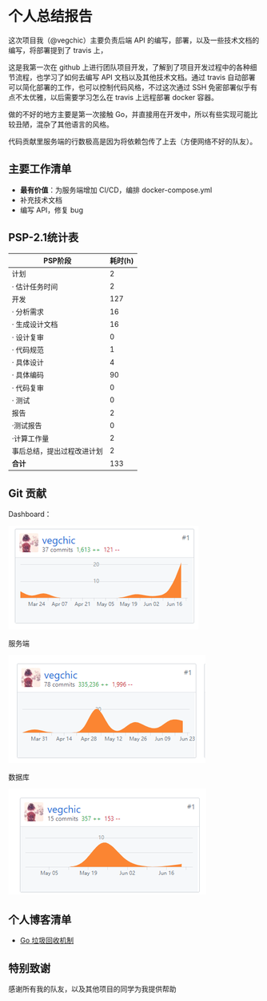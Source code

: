 # 个人总结报告

这次项目我（@vegchic）主要负责后端 API 的编写，部署，以及一些技术文档的编写，将部署提到了 travis 上，

这是我第一次在 github 上进行团队项目开发，了解到了项目开发过程中的各种细节流程，也学习了如何去编写 API 文档以及其他技术文档。通过 travis 自动部署可以简化部署的工作，也可以控制代码风格，不过这次通过 SSH  免密部署似乎有点不太优雅，以后需要学习怎么在 travis 上远程部署 docker 容器。

做的不好的地方主要是第一次接触 Go，并直接用在开发中，所以有些实现可能比较丑陋，混杂了其他语言的风格。

代码贡献里服务端的行数极高是因为将依赖包传了上去（方便网络不好的队友）。



## 主要工作清单

- **最有价值**：为服务端增加 CI/CD，编排 docker-compose.yml
- 补充技术文档
- 编写 API，修复 bug



## PSP-2.1统计表

| PSP阶段                    | 耗时(h) |
| -------------------------- | ------- |
| 计划                       | 2       |
| · 估计任务时间             | 2       |
| 开发                       | 127     |
| · 分析需求                 | 16      |
| · 生成设计文档             | 16      |
| · 设计复审                 | 0       |
| · 代码规范                 | 1       |
| · 具体设计                 | 4       |
| · 具体编码                 | 90      |
| · 代码复审                 | 0       |
| · 测试                     | 0       |
| 报告                       | 2       |
| ·测试报告                  | 0       |
| ·计算工作量                | 2       |
| 事后总结，提出过程改进计划 | 2       |
| **合计**                   | 133     |



## Git 贡献

Dashboard：

![](../assets/images/16340084-dashboard.png)

服务端

![16340084-db](../assets/images/16340084-se.png)

数据库

![16340084-se](../assets/images/16340084-db.png)



## 个人博客清单

- [Go 垃圾回收机制](https://vegchic.github.io/2019/06/20/Golang%20%E5%9E%83%E5%9C%BE%E5%9B%9E%E6%94%B6%E6%9C%BA%E5%88%B6/)



## 特别致谢

感谢所有我的队友，以及其他项目的同学为我提供帮助